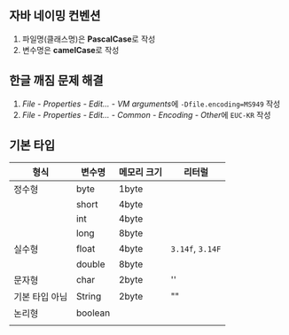 ## 자바 네이밍 컨벤션
1. 파일명(클래스명)은 **PascalCase**로 작성
2. 변수명은 **camelCase**로 작성

## 한글 깨짐 문제 해결
1. *File - Properties - Edit... - VM arguments*에 `-Dfile.encoding=MS949` 작성
2. *File - Properties - Edit... - Common - Encoding - Other*에 `EUC-KR` 작성

## 기본 타입
|형식|변수명|메모리 크기|리터럴|
|---|---|---|---|
|정수형|byte|1byte||
||short|4byte||
||int|4byte||
||long|8byte||
|실수형|float|4byte|`3.14f`, `3.14F`|
||double|8byte||
|문자형|char|2byte|''|
|기본 타입 아님|String|2byte|""|
|논리형|boolean|||
|||||


